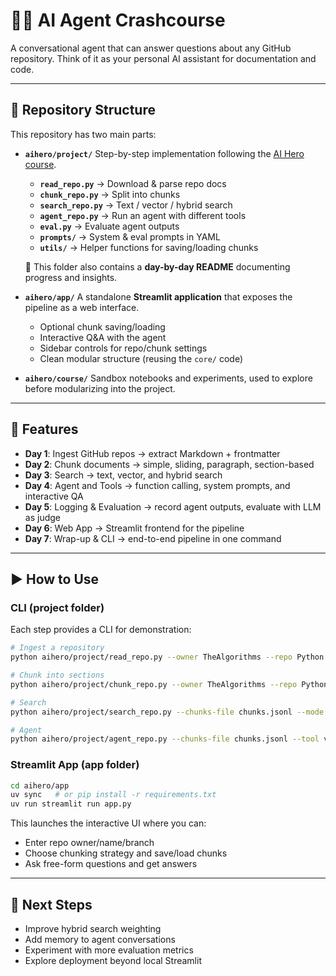 # 🧑‍💻 AI Agent Crashcourse

A conversational agent that can answer questions about any GitHub repository.
Think of it as your personal AI assistant for documentation and code.

---

## 📂 Repository Structure

This repository has two main parts:

- **`aihero/project/`**
  Step-by-step implementation following the [AI Hero course](https://alexeygrigorev.com/aihero/).
  - **`read_repo.py`** → Download & parse repo docs
  - **`chunk_repo.py`** → Split into chunks
  - **`search_repo.py`** → Text / vector / hybrid search
  - **`agent_repo.py`** → Run an agent with different tools
  - **`eval.py`** → Evaluate agent outputs
  - **`prompts/`** → System & eval prompts in YAML
  - **`utils/`** → Helper functions for saving/loading chunks

  📑 This folder also contains a **day-by-day README** documenting progress and insights.

- **`aihero/app/`**
  A standalone **Streamlit application** that exposes the pipeline as a web interface.
  - Optional chunk saving/loading
  - Interactive Q&A with the agent
  - Sidebar controls for repo/chunk settings
  - Clean modular structure (reusing the `core/` code)

- **`aihero/course/`**
  Sandbox notebooks and experiments, used to explore before modularizing into the project.

---

## 🚀 Features

- **Day 1**: Ingest GitHub repos → extract Markdown + frontmatter
- **Day 2**: Chunk documents → simple, sliding, paragraph, section-based
- **Day 3**: Search → text, vector, and hybrid search
- **Day 4**: Agent and Tools → function calling, system prompts, and interactive QA
- **Day 5**: Logging & Evaluation → record agent outputs, evaluate with LLM as judge
- **Day 6**: Web App → Streamlit frontend for the pipeline
- **Day 7**: Wrap-up & CLI → end-to-end pipeline in one command

---

## ▶️ How to Use

### CLI (project folder)
Each step provides a CLI for demonstration:

```bash
# Ingest a repository
python aihero/project/read_repo.py --owner TheAlgorithms --repo Python --branch master

# Chunk into sections
python aihero/project/chunk_repo.py --owner TheAlgorithms --repo Python --branch master --method section --save-json

# Search
python aihero/project/search_repo.py --chunks-file chunks.jsonl --mode vector --query "What are the main sorting methods?"

# Agent
python aihero/project/agent_repo.py --chunks-file chunks.jsonl --tool vector --query "What are the main sorting methods?"
```

### Streamlit App (app folder)

```bash
cd aihero/app
uv sync   # or pip install -r requirements.txt
uv run streamlit run app.py
```

This launches the interactive UI where you can:
- Enter repo owner/name/branch
- Choose chunking strategy and save/load chunks
- Ask free-form questions and get answers

---

## 🔮 Next Steps

- Improve hybrid search weighting
- Add memory to agent conversations
- Experiment with more evaluation metrics
- Explore deployment beyond local Streamlit
